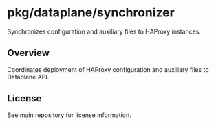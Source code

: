 # pkg/dataplane/synchronizer

Synchronizes configuration and auxiliary files to HAProxy instances.

## Overview

Coordinates deployment of HAProxy configuration and auxiliary files to Dataplane API.

## License

See main repository for license information.
